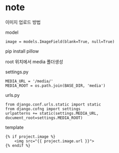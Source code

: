 # note


이미지 업로드 방법

model

	image = models.ImageField(blank=True, null=True)

pip install pillow

root 위치에서 media 폴더생성

settings.py 

	MEDIA_URL = '/media/'
	MEDIA_ROOT = os.path.join(BASE_DIR, 'media')

urls.py

	from django.conf.urls.static import static
	from django.cofng import settings
	urlpatterns += static(settings.MEDIA_URL, document_root=settings.MEDIA_ROOT)
	
template 

	{% if project.image %}
		<img src="{{ project.image.url }}">
	{% endif %}




